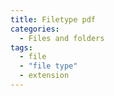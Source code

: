 ```yaml
---
title: Filetype pdf
categories:
  - Files and folders
tags:
  - file
  - "file type"
  - extension
---
```

